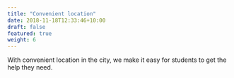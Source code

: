 ```yaml
---
title: "Convenient location"
date: 2018-11-18T12:33:46+10:00
draft: false
featured: true
weight: 6
---
```


With convenient location in the city, we make it easy for students to get the help they need.

